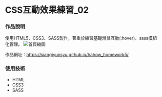 CSS互動效果練習_02
===

### 作品說明
使用HTML5、CSS3、SASS製作，著重於練習基礎滑鼠互動(:hover)、sass模組化管理。
![首頁縮圖](https://imgur.com/WoqwMtZ)

作品網址：https://siangjyunsyu.github.io/hahow_homework5/

### 使用技術
- HTML
- CSS3
- SASS
